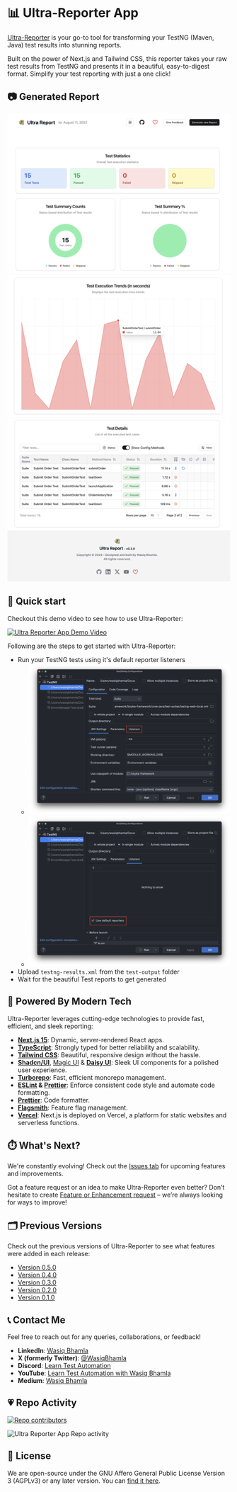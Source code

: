 # 📊 Ultra-Reporter App

[Ultra-Reporter](https://www.ultra-reporter.com/) is your go-to tool for transforming your TestNG (Maven, Java) test results into stunning reports.

Built on the power of Next.js and Tailwind CSS, this reporter takes your raw test results from TestNG and presents it in a beautiful, easy-to-digest format. Simplify your test reporting with just a one click!

## 📷 Generated Report

![Report page 1](/apps/web/public/report-1.png)
![Report page 2](/apps/web/public/report-2.png)
![Report page 3](/apps/web/public/report-3.png)

## 🚀 Quick start

Checkout this demo video to see how to use Ultra-Reporter:

[![Ultra Reporter App Demo Video](https://img.youtube.com/vi/l2pk7LAq50I/0.jpg)](https://www.youtube.com/watch?v=l2pk7LAq50I)

Following are the steps to get started with Ultra-Reporter:

- Run your TestNG tests using it's default reporter listeners
  - ![Step 1](/apps/web/public/step-1.png)
  - ![Step 2](/apps/web/public/step-2.png)
- Upload `testng-results.xml` from the `test-output` folder
- Wait for the beautiful Test reports to get generated

## 🦾 Powered By Modern Tech

Ultra-Reporter leverages cutting-edge technologies to provide fast, efficient, and sleek reporting:

- **[Next.js 15](https://nextjs.org/)**: Dynamic, server-rendered React apps.
- **[TypeScript](https://www.typescriptlang.org/)**: Strongly typed for better reliability and scalability.
- **[Tailwind CSS](https://tailwindcss.com/)**: Beautiful, responsive design without the hassle.
- **[Shadcn/UI](https://ui.shadcn.com/)**, [Magic UI](https://magicui.design/) & **[Daisy UI](https://daisyui.com/)**: Sleek UI components for a polished user experience.
- **[Turborepo](https://turborepo.org/)**: Fast, efficient monorepo management.
- **[ESLint](https://eslint.org/) & [Prettier](https://prettier.io/)**: Enforce consistent code style and automate code formatting.
- **[Prettier](https://prettier.io/)**: Code formatter.
- **[Flagsmith](https://www.flagsmith.com/)**: Feature flag management.
- **[Vercel](https://vercel.com/)**: Next.js is deployed on Vercel, a platform for static websites and serverless functions.

## ⏱️ What's Next?

We're constantly evolving! Check out the [Issues tab](https://github.com/WasiqB/ultra-reporter-app/issues) for upcoming features and improvements.

Got a feature request or an idea to make Ultra-Reporter even better? Don’t hesitate to create [Feature or Enhancement request](https://github.com/WasiqB/ultra-reporter-app/discussions) – we’re always looking for ways to improve!

## 🗂 Previous Versions

Check out the previous versions of Ultra-Reporter to see what features were added in each release:

- [Version 0.5.0](https://github.com/WasiqB/ultra-reporter-app/releases/tag/v0.5.0)
- [Version 0.4.0](https://github.com/WasiqB/ultra-reporter-app/releases/tag/v0.4.0)
- [Version 0.3.0](https://github.com/WasiqB/ultra-reporter-app/releases/tag/v0.3.0)
- [Version 0.2.0](https://github.com/WasiqB/ultra-reporter-app/releases/tag/v0.2.0)
- [Version 0.1.0](https://github.com/WasiqB/ultra-reporter-app/releases/tag/v0.1.0)

## 📞 Contact Me

Feel free to reach out for any queries, collaborations, or feedback!

- **LinkedIn**: [Wasiq Bhamla](https://dub.sh/lnkd)
- **X (formerly Twitter)**: [@WasiqBhamla](https://dub.sh/x-wasiq)
- **Discord**: [Learn Test Automation](https://dub.sh/lta-community)
- **YouTube**: [Learn Test Automation with Wasiq Bhamla](https://dub.sh/lta-yt)
- **Medium**: [Wasiq Bhamla](https://dub.sh/wb-medium)

## 💗 Repo Activity

[![Repo contributors](https://contrib.rocks/image?repo=wasiqb/ultra-reporter-app)](https://github.com/WasiqB/ultra-reporter-app/graphs/contributors)

![Ultra Reporter App Repo activity](https://repobeats.axiom.co/api/embed/40bf4829da597315850c30a8909fcf40a8b5a00c.svg 'Repobeats analytics image')

## 📜 License

We are open-source under the GNU Affero General Public License Version 3 (AGPLv3) or any later version. You can [find it here](https://github.com/WasiqB/ultra-reporter-app/blob/main/LICENSE.md).
